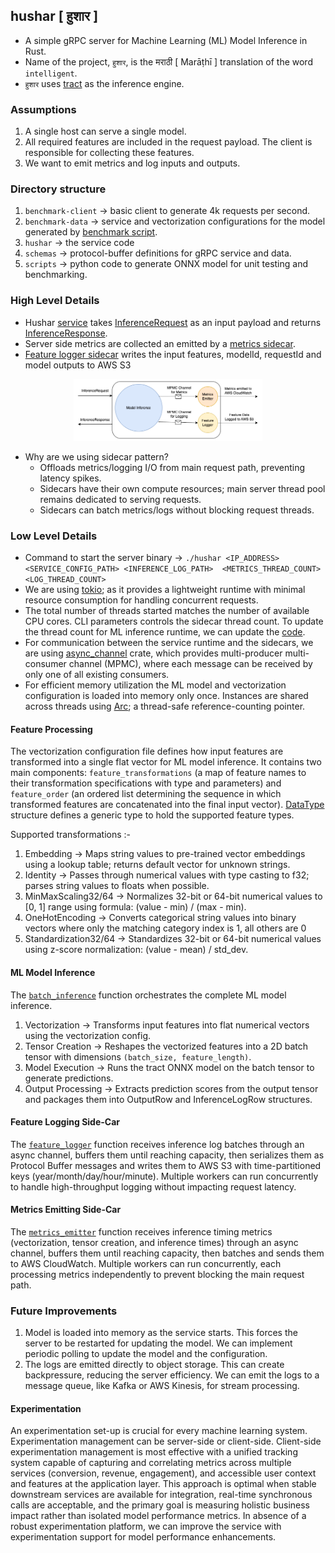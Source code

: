 ## hushar [ हुशार ]

* A simple gRPC server for Machine Learning (ML) Model Inference in Rust.
* Name of the project, `हुशार`,  is the मराठी [ Marāṭhī ] translation of the word `intelligent`.
* `हुशार` uses [tract](https://github.com/sonos/tract) as the inference engine.

### Assumptions

1. A single host can serve a single model.
2. All required features are included in the request payload. The client is responsible for collecting these features.
3. We want to emit metrics and log inputs and outputs.

### Directory structure

1. `benchmark-client` &rarr; basic client to generate 4k requests per second.
2. `benchmark-data` &rarr; service and vectorization configurations for the model generated by
   [benchmark script](scripts/generate_benchmark_model.py).
3. `hushar` &rarr; the service code
4. `schemas` &rarr; protocol-buffer definitions for gRPC service and data.
5. `scripts` &rarr; python code to generate ONNX model for unit testing and benchmarking.

### High Level Details 

* Hushar [service](hushar/src/main.rs#L31) takes [InferenceRequest](schemas/protos/structs.proto#L7)
as an input payload and returns [InferenceResponse](schemas/protos/structs.proto#L12). 
* Server side metrics are collected an emitted by a [metrics sidecar](hushar/src/io/side_car.rs#L11).
* [Feature logger sidecar](hushar/src/io/side_car.rs#L62) writes the input features, modelId, requestId and model outputs to AWS S3

<div style="text-align: center; width: 60%; margin: auto;">

![alt text](documentation/hushar.png)

</div>

* Why are we using sidecar pattern?
  * Offloads metrics/logging I/O from main request path, preventing latency spikes.
  * Sidecars have their own compute resources; main server thread pool remains dedicated to serving requests.
  * Sidecars can batch metrics/logs without blocking request threads.

### Low Level Details

* Command to start the server binary &rarr; `./hushar <IP_ADDRESS> <SERVICE_CONFIG_PATH> <INFERENCE_LOG_PATH> 
  <METRICS_THREAD_COUNT> <LOG_THREAD_COUNT>`
* We are using [tokio](https://tokio.rs/); as it provides a lightweight runtime with minimal resource consumption for 
  handling concurrent requests.
* The total number of threads started matches the number of available CPU cores. CLI parameters controls the sidecar
  thread count. To update the thread count for ML inference runtime, we can update the [code](hushar/src/main.rs#L105).
* For communication between the service runtime and the sidecars, 
  we are using [async_channel](https://docs.rs/async-channel/latest/async_channel/) crate, which provides
  multi-producer multi-consumer channel (MPMC), where each message can be received by only one of all existing consumers.
* For efficient memory utilization the ML model and vectorization configuration is loaded into memory only once. 
  Instances are shared across threads using [Arc](https://doc.rust-lang.org/std/sync/struct.Arc.html);
  a thread-safe reference-counting pointer.

#### Feature Processing

The vectorization configuration file defines how input features are transformed into a single flat vector for ML model 
inference. It contains two main components: `feature_transformations` (a map of feature names to their transformation 
specifications with type and parameters) and `feature_order` (an ordered list determining the sequence in which 
transformed features are concatenated into the final input vector). 
[DataType](schemas/protos/structs.proto#L27) structure defines a generic type to hold the supported feature types.

Supported transformations :-
1. Embedding &rarr; Maps string values to pre-trained vector embeddings using a lookup table; 
   returns default vector for unknown strings.
2. Identity &rarr; Passes through numerical values with type casting to f32; 
   parses string values to floats when possible.
3. MinMaxScaling32/64 &rarr; Normalizes 32-bit or 64-bit numerical values to [0, 1] range 
   using formula: (value - min) / (max - min).
4. OneHotEncoding &rarr; Converts categorical string values into binary vectors where only the matching category 
   index is 1, all others are 0
5. Standardization32/64 &rarr; Standardizes 32-bit or 64-bit numerical values using z-score 
   normalization: (value - mean) / std_dev.

#### ML Model Inference

The [`batch_inference`](hushar/src/inference/scoring.rs#L32) function orchestrates the complete ML model inference.

1. Vectorization &rarr; Transforms input features into flat numerical vectors using the vectorization config.
2. Tensor Creation &rarr; Reshapes the vectorized features into a 2D batch tensor with dimensions `(batch_size, feature_length)`.
3. Model Execution &rarr; Runs the tract ONNX model on the batch tensor to generate predictions.
4. Output Processing &rarr; Extracts prediction scores from the output tensor and packages them into OutputRow and InferenceLogRow structures.

#### Feature Logging Side-Car

The [`feature_logger`](hushar/src/io/side_car.rs#L62) function receives inference log batches through an async channel, 
buffers them until reaching capacity, then serializes them as Protocol Buffer messages and writes them to AWS S3 with 
time-partitioned keys (year/month/day/hour/minute). Multiple workers can run concurrently to handle high-throughput 
logging without impacting request latency.

#### Metrics Emitting Side-Car

The [`metrics_emitter`](hushar/src/io/side_car.rs#L11) function receives inference timing metrics (vectorization, tensor creation, and inference times) 
through an async channel, buffers them until reaching capacity, then batches and sends them to AWS CloudWatch. 
Multiple workers can run concurrently, each processing metrics independently to prevent blocking the main request path.

### Future Improvements

1. Model is loaded into memory as the service starts. This forces the server to be restarted for updating the model. 
   We can implement periodic polling to update the model and the configuration.
2. The logs are emitted directly to object storage. This can create backpressure, reducing the server efficiency.
   We can emit the logs to a message queue, like Kafka or AWS Kinesis, for stream processing. 

#### Experimentation

An experimentation set-up is crucial for every machine learning system. Experimentation management can be server-side or
client-side. Client-side experimentation management is most effective with a unified tracking system capable
of capturing and correlating metrics across multiple services (conversion, revenue, engagement), and accessible user
context and features at the application layer. This approach is optimal when stable downstream services are available
for integration, real-time synchronous calls are acceptable, and the primary goal is measuring holistic business
impact rather than isolated model performance metrics. In absence of a robust experimentation platform, we can improve
the service with experimentation support for model performance enhancements. 


